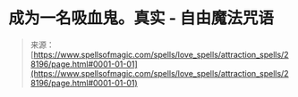 <!--yml

分类：未分类

日期：2024年06月12日 19:17:48

-->

# 成为一名吸血鬼。真实 - 自由魔法咒语

> 来源：[https://www.spellsofmagic.com/spells/love_spells/attraction_spells/28196/page.html#0001-01-01](https://www.spellsofmagic.com/spells/love_spells/attraction_spells/28196/page.html#0001-01-01)
